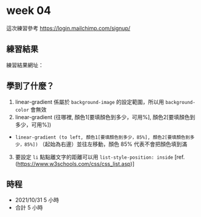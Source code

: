 # week 04
這次練習參考 https://login.mailchimp.com/signup/
## 練習結果
練習結果網址：
## 學到了什麼？
1. linear-gradient 係屬於 `background-image` 的設定範圍，所以用 `background-color` 會無效
2. linear-gradient (往哪裡, 顏色1[要填顏色到多少，可用%], 顏色2[要填顏色到多少，可用%])
  - `linear-gradient (to left, 顏色1[要填顏色到多少，85%], 顏色2[要填顏色到多少，85%])` （起始為右邊）並往左移動，顏色 85% 代表不會把顏色填到滿
3. 要設定 `li` 點點離文字的距離可以用 `list-style-position: inside` [ref.(https://www.w3schools.com/css/css_list.asp)]
## 時程
- 2021/10/31 5 小時
- 合計 5 小時
